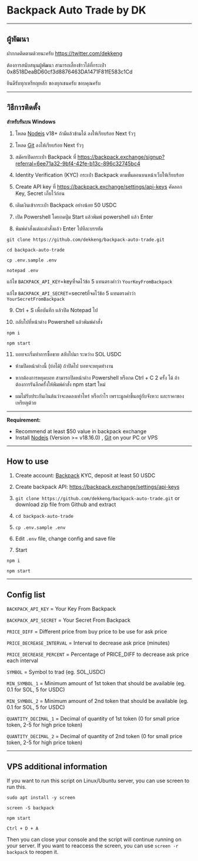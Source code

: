 # Backpack Auto Trade by DK

----------------------------
ผู้พัฒนา
----------------------------

ฝากกดติดตามด้วยนะครับ https://twitter.com/dekkeng

ต้องการสนับสนุนผู้พัฒนา สามารถเลี้ยงข้าวได้ที่กระเป๋า 0x8518DeaBD60cf3d8876463DA1471F81fE583c1Cd

ยินดีรับทุกเหรียญหลัก ของทุกเชนครับ ขอบคุณครับ

----------------------------
วิธีการติดตั้ง
----------------------------

**สำหรับรันบน Windows**

1. โหลด [Nodejs](https://nodejs.org/en/download/) v18+ ถ้ามีแล้วข้ามได้ ลงให้เรียบร้อย Next รัวๆ

2. โหลด [Git](https://git-scm.com/downloads) ลงให้เรียบร้อย Next รัวๆ

3. สมัครเปิดกระเป๋า Backpack ที่ https://backpack.exchange/signup?referral=6ee71a32-9bf4-42fe-b13c-896c32745bc4

4. Identity Verification (KYC) กระเป๋า Backpack ตามขั้นตอนบนหน้าเว็บให้เรียบร้อย

5. Create API key ที่ https://backpack.exchange/settings/api-keys คัดลอก Key, Secret เก็บไว้ก่อน

6. เติมเงินเข้ากระเป๋า Backpack อย่างน้อย 50 USDC

7. เปิด Powershell โดยกดปุ่ม Start แล้วพิมพ์ powershell แล้ว Enter

8. พิมพ์คำสั่งแต่ละคำสั่งแล้ว Enter ไปทีละบรรทัด

```git clone https://github.com/dekkeng/backpack-auto-trade.git```

```cd backpack-auto-trade```

```cp .env.sample .env```

```notepad .env```

แก้ไข ```BACKPACK_API_KEY```=keyที่จดไว้ข้อ 5 แทนตรงคำว่า ```YourKeyFromBackpack```

แก้ไข ```BACKPACK_API_SECRET```=secretที่จดไว้ข้อ 5 แทนตรงคำว่า ```YourSecretFromBackpack```

9. Ctrl + S เพื่อบันทึก แล้วปิด Notepad ไป

10. กลับไปที่หน้าต่าง Powershell แล้วพิมพ์คำสั่ง

```npm i```

```npm start```

11. บอทจะเริ่มทำการซื้อขาย สลับไปมา ระหว่าง SOL USDC

* ห้ามปิดหน้าต่างนี้ (ย่อได้) ถ้าปิดไป บอทจะหยุดทำงาน

* หากต้องการหยุดบอท สามารถปิดหน้าต่าง Powershell หรือกด Ctrl + C 2 ครั้ง ได้ ถ้าต้องการรันอีกครั้งให้พิมพ์คำสั่ง npm start ใหม่

* ผมไม่รับประกันเงินต้นว่าจะลดลงเท่าไหร่ หรือกำไร เพราะมูลค่าขึ้นอยู่กับจังหวะ และราคาของเหรียญด้วย

----------------------------

**Requirement:**
- Recommend at least $50 value in backpack exchange
- Install [Nodejs](https://nodejs.org/en/download/) (Version >= v18.16.0) , [Git](https://git-scm.com/downloads) on your PC or VPS

----------------------------
How to use
----------------------------
1. Create account: [Backpack](https://backpack.exchange/refer/6ee71a32-9bf4-42fe-b13c-896c32745bc4) KYC, deposit at least 50 USDC

2. Create backpack API: https://backpack.exchange/settings/api-keys

3. ```git clone https://github.com/dekkeng/backpack-auto-trade.git``` or download zip file from Github and extract

4. ```cd backpack-auto-trade```

5. ```cp .env.sample .env```

6. Edit ```.env``` file, change config and save file

7. Start

```
npm i
```
```
npm start
```

----------------------------
Config list
----------------------------

```BACKPACK_API_KEY```          = Your Key From Backpack

```BACKPACK_API_SECRET```       = Your Secret From Backpack

```PRICE_DIFF```                = Different price from buy price to be use for ask price

```PRICE_DECREASE_INTERVAL```   = Interval to decrease ask price (minutes)

```PRICE_DECREASE_PERCENT```    = Percentage of PRICE_DIFF to decrease ask price each interval

```SYMBOL```                    = Symbol to trad (eg. SOL_USDC)

```MIN_SYMBOL_1```              = Minimum amount of 1st token that should be available (eg. 0.1 for SOL, 5 for USDC)

```MIN_SYMBOL_2```              = Minimum amount of 2nd token that should be available (eg. 0.1 for SOL, 5 for USDC)

```QUANTITY_DECIMAL_1```        = Decimal of quantity of 1st token (0 for small price token, 2-5 for high price token)

```QUANTITY_DECIMAL_2```        = Decimal of quantity of 2nd token (0 for small price token, 2-5 for high price token)

----------------------------
VPS additional information
----------------------------
If you want to run this script on Linux/Ubuntu server, you can use screen to run this.

```
sudo apt install -y screen
```

```
screen -S backpack
```

```
npm start
```

```
Ctrl + D + A
```
Then you can close your console and the script will continue running on your server. If you want to reaccess the screen, you can use ```screen -r backpack``` to reopen it.
